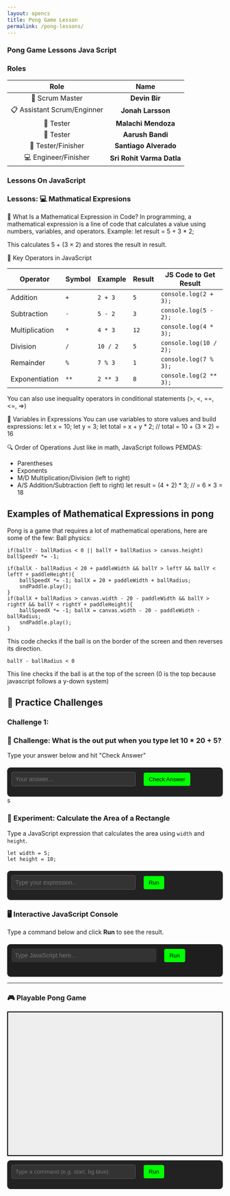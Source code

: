 ```yaml
---
layout: opencs
title: Pong Game Lesson
permalink: /pong-lessons/
---
```



### Pong Game Lessons Java Script


### Roles

| Role            | Name                 |
|:---------------:|:--------------------:|
| 🧭 Scrum Master | **Devin Bir**        | 
| 📋 Assistant Scrum/Enginner | **Jonah Larsson**   |
| 🧪 Tester | **Malachi Mendoza**         |
| 🧪 Tester | **Aarush Bandi**         |
| 🏁 Tester/Finisher    | **Santiago Alverado**         | 
| 💻 Engineer/Finisher   | **Sri Rohit Varma Datla**         | 

### **Lessons On JavaScript**

### Lessons: 💻 Mathmatical Expresions

📌 What Is a Mathematical Expression in Code?
In programming, a mathematical expression is a line of code that calculates a value using numbers, variables, and operators.
Example:
let result = 5 + 3 * 2;


This calculates 5 + (3 × 2) and stores the result in result.

🧩 Key Operators in JavaScript

| Operator         | Symbol | Example     | Result | JS Code to Get Result       |
|------------------|--------|-------------|--------|-----------------------------|
| Addition         | `+`    | `2 + 3`     | `5`    | `console.log(2 + 3);`       |
| Subtraction      | `-`    | `5 - 2`     | `3`    | `console.log(5 - 2);`       |
| Multiplication   | `*`    | `4 * 3`     | `12`   | `console.log(4 * 3);`       |
| Division         | `/`    | `10 / 2`    | `5`    | `console.log(10 / 2);`      |
| Remainder        | `%` | `7 % 3`     | `1`    | `console.log(7 % 3);`       |
| Exponentiation   | `**`   | `2 ** 3`    | `8`    | `console.log(2 ** 3);`      |

You can also use inequality operators in conditional statements (>, <, ==, <=, =>)



🧠 Variables in Expressions
You can use variables to store values and build expressions:
let x = 10;
let y = 3;
let total = x + y * 2; // total = 10 + (3 × 2) = 16


🔍 Order of Operations
Just like in math, JavaScript follows PEMDAS:
- Parentheses
- Exponents
- M/D Multiplication/Division (left to right)
- A/S Addition/Subtraction (left to right)
let result = (4 + 2) * 3; // = 6 × 3 = 18

## Examples of Mathematical Expressions in pong
Pong is a game that requires a lot of mathematical operations, here are some of the few:
Ball physics:
```
if(ballY - ballRadius < 0 || ballY + ballRadius > canvas.height) ballSpeedY *= -1;

if(ballX - ballRadius < 20 + paddleWidth && ballY > leftY && ballY < leftY + paddleHeight){
	ballSpeedX *= -1; ballX = 20 + paddleWidth + ballRadius;
	sndPaddle.play();
}
if(ballX + ballRadius > canvas.width - 20 - paddleWidth && ballY > rightY && ballY < rightY + paddleHeight){
	ballSpeedX *= -1; ballX = canvas.width - 20 - paddleWidth - ballRadius;
	sndPaddle.play();
}
```
This code checks if the ball is on the border of the screen and then reverses its direction.

``` 
ballY - ballRadius < 0
```
This line checks if the ball is at the top of the screen (0 is the top because javascript follows a y-down system)


## 🧪 Practice Challenges

### Challenge 1:

<!-- 🎉 Answer Console with Confetti -->
<h3>🎯 Challenge: What is the out put when you type let 10 * 20 + 5?</h3>
<p>Type your answer below and hit "Check Answer"</p>

<div id="answer-console">
  <input type="text" id="user-answer" placeholder="Your answer..." />
  <button onclick="checkAnswer()">Check Answer</button>
  <p id="feedback"></p>
  <canvas id="confetti-canvas"></canvas>
</div>s

<style>
  #answer-console {
    margin-top: 20px;
    padding: 10px;
    background: #222;
    color: #fff;
    font-family: monospace;
    border-radius: 8px;
    position: relative;
  }
  #user-answer {
    width: 60%;
    padding: 8px;
    font-size: 1em;
    background: #333;
    color: #fff;
    border: 1px solid #555;
    border-radius: 4px;
  }
  button {
    padding: 8px 12px;
    margin-left: 10px;
    background: #0f0;
    color: #000;
    border: none;
    border-radius: 4px;
    cursor: pointer;
  }
  #feedback {
    margin-top: 10px;
    font-weight: bold;
  }
  #confetti-canvas {
    position: absolute;
    top: 0;
    left: 0;
    pointer-events: none;
    width: 100%;
    height: 100%;
  }
</style>

<script src="https://cdn.jsdelivr.net/npm/canvas-confetti@1.6.0/dist/confetti.browser.min.js"></script>
<script>
  function checkAnswer() {
    const input = document.getElementById("user-answer").value.trim();
    const feedback = document.getElementById("feedback");
    const correctAnswer = "205";

    if (input === correctAnswer) {
      feedback.textContent = "✅ Correct! You nailed it!";
      feedback.style.color = "#0f0";
      confetti({
        particleCount: 200,
        spread: 95,
        origin: { y: 0.6 }
      });
    } else {
      feedback.textContent = "❌ Try again!";
      feedback.style.color = "#f00";
    }
  }
</script>

<h3>🧪 Experiment: Calculate the Area of a Rectangle</h3>
<p>Type a JavaScript expression that calculates the area using <code>width</code> and <code>height</code>.</p>

<pre><code>let width = 5;
let height = 10;
</code></pre>

<div id="experiment-console">
  <input type="text" id="experiment-input" placeholder="Type your expression..." />
  <button onclick="runExperiment()">Run</button>
  <p id="experiment-feedback"></p>
  <canvas id="experiment-confetti"></canvas>
</div>

<script src="https://cdn.jsdelivr.net/npm/canvas-confetti@1.6.0/dist/confetti.browser.min.js"></script>
<script>
  function runExperiment() {
    const input = document.getElementById("experiment-input").value.trim();
    const feedback = document.getElementById("experiment-feedback");

    try {
      let width = 5;
      let height = 10;
      let result = eval(input);

      if (result === width * height) {
        feedback.textContent = `✅ Correct! Area is ${result}.`;
        feedback.style.color = "#0f0";
        confetti({
          particleCount: 150,
          spread: 70,
          origin: { y: 0.6 }
        });
      } else {
        feedback.textContent = `❌ Hmm... That gives ${result}. Try again!`;
        feedback.style.color = "#f00";
      }
    } catch (err) {
      feedback.textContent = `⚠️ Error: ${err.message}`;
      feedback.style.color = "#ff0";
    }
  }
</script>

<style>
  #experiment-console {
    margin-top: 20px;
    padding: 10px;
    background: #222;
    color: #fff;
    font-family: monospace;
    border-radius: 8px;
    position: relative;
  }
  #experiment-input {
    width: 60%;
    padding: 8px;
    font-size: 1em;
    background: #333;
    color: #fff;
    border: 1px solid #555;
    border-radius: 4px;
  }
  button {
    padding: 8px 12px;
    margin-left: 10px;
    background: #0f0;
    color: #000;
    border: none;
    border-radius: 4px;
    cursor: pointer;
  }
  #experiment-feedback {
    margin-top: 10px;
    font-weight: bold;
  }
  #experiment-confetti {
    position: absolute;
    top: 0;
    left: 0;
    pointer-events: none;
    width: 100%;
    height: 100%;
  }
</style>

### 🖥️ Interactive JavaScript Console

Type a command below and click **Run** to see the result.

<div id="console-container">
  <input type="text" id="console-input" placeholder="Type JavaScript here..." />
  <button onclick="runCommand()">Run</button>
  <pre id="console-output"></pre>
</div>

<style>
  #console-container {
    margin-top: 20px;
    padding: 10px;
    background: #1e1e1e;
    color: #eee;
    font-family: monospace;
    border-radius: 8px;
  }
  #console-input {
    width: 70%;
    padding: 8px;
    font-size: 1em;
    background: #333;
    color: #fff;
    border: none;
    border-radius: 4px;
  }
  button {
    padding: 8px 12px;
    margin-left: 10px;
    background: #007acc;
    color: white;
    border: none;
    border-radius: 4px;
    cursor: pointer;
  }
  #console-output {
    margin-top: 10px;
    white-space: pre-wrap;
  }
</style>

<script>
  function runCommand() {
    const input = document.getElementById("console-input").value;
    const output = document.getElementById("console-output");
    try {
      const result = eval(input);
      output.textContent = `> ${input}\n${result}`;
    } catch (err) {
      output.textContent = `> ${input}\nError: ${err.message}`;
    }
  }
</script>

---

<h3>🎮 Playable Pong Game</h3>
<canvas id="pongCanvas" width="600" height="400"></canvas>

<div id="pong-console">
  <input type="text" id="pong-input" placeholder="Type a command (e.g. start, bg blue)" />
  <button onclick="runPongCommand()">Run</button>
  <p id="pong-feedback"></p>
</div>

<style>
  #pongCanvas {
    border: 2px solid #000;
    background: #eee;
    display: block;
    margin-bottom: 10px;
  }
  #pong-console {
    font-family: monospace;
    background: #222;
    color: #fff;
    padding: 10px;
    border-radius: 8px;
  }
  #pong-input {
    width: 60%;
    padding: 8px;
    background: #333;
    color: #fff;
    border: 1px solid #555;
    border-radius: 4px;
  }
  button {
    padding: 8px 12px;
    margin-left: 10px;
    background: #0f0;
    color: #000;
    border: none;
    border-radius: 4px;
    cursor: pointer;
  }
</style>

<script>
  const canvas = document.getElementById("pongCanvas");
  const ctx = canvas.getContext("2d");
  const feedback = document.getElementById("pong-feedback");

  let ball, paddle1, paddle2, bgColor, animationId;
  let gameRunning = false;

  function initGame() {
    ball = { x: 300, y: 200, dx: 2, dy: 2, radius: 10, color: "red" };
    paddle1 = { x: 50, y: 160, width: 10, height: 80, color: "black", dy: 0 };
    paddle2 = { x: 540, y: 160, width: 10, height: 80, color: "black", dy: 0 };
    bgColor = "#eee";
  }

  function draw() {
    ctx.fillStyle = bgColor;
    ctx.fillRect(0, 0, canvas.width, canvas.height);

    ctx.fillStyle = paddle1.color;
    ctx.fillRect(paddle1.x, paddle1.y, paddle1.width, paddle1.height);

    ctx.fillStyle = paddle2.color;
    ctx.fillRect(paddle2.x, paddle2.y, paddle2.width, paddle2.height);

    ctx.beginPath();
    ctx.arc(ball.x, ball.y, ball.radius, 0, Math.PI * 2);
    ctx.fillStyle = ball.color;
    ctx.fill();
    ctx.closePath();

    if (gameRunning) {
      ball.x += ball.dx;
      ball.y += ball.dy;

      paddle1.y += paddle1.dy;
      paddle2.y += paddle2.dy;

      // Bounce off walls
      if (ball.y + ball.radius > canvas.height || ball.y - ball.radius < 0) ball.dy *= -1;
      if (ball.x + ball.radius > canvas.width || ball.x - ball.radius < 0) ball.dx *= -1;

      // Paddle boundaries
      paddle1.y = Math.max(0, Math.min(canvas.height - paddle1.height, paddle1.y));
      paddle2.y = Math.max(0, Math.min(canvas.height - paddle2.height, paddle2.y));
    }

    animationId = requestAnimationFrame(draw);
  }

  function runPongCommand() {
    const input = document.getElementById("pong-input").value.trim().toLowerCase();
    const parts = input.split(" ");
    const cmd = parts[0];
    const val = parts.slice(1).join(" ");

    if (cmd === "start") {
      gameRunning = true;
      feedback.textContent = "▶️ Game started!";
    } else if (cmd === "stop") {
      gameRunning = false;
      feedback.textContent = "⏸️ Game paused!";
    } else if (cmd === "restart") {
      cancelAnimationFrame(animationId);
      initGame();
      draw();
      feedback.textContent = "🔁 Game restarted!";
    } else if (cmd === "bg") {
      bgColor = val;
      feedback.textContent = `✅ Background changed to ${val}`;
    } else if (cmd === "ball") {
      ball.color = val;
      feedback.textContent = `✅ Ball color changed to ${val}`;
    } else if (cmd === "paddle1") {
      paddle1.color = val;
      feedback.textContent = `✅ Paddle 1 color changed to ${val}`;
    } else if (cmd === "paddle2") {
      paddle2.color = val;
      feedback.textContent = `✅ Paddle 2 color changed to ${val}`;
    } else if (cmd === "speed") {
      const speed = parseFloat(val);
      if (!isNaN(speed)) {
        ball.dx = speed;
        ball.dy = speed;
        feedback.textContent = `✅ Ball speed set to ${speed}`;
      } else {
        feedback.textContent = `❌ Invalid speed`;
      }
    } else if (cmd === "size") {
      const size = parseInt(val);
      if (!isNaN(size)) {
        paddle1.height = size;
        paddle2.height = size;
        feedback.textContent = `✅ Paddle height set to ${size}`;
      } else {
        feedback.textContent = `❌ Invalid size`;
      }
    } else {
      feedback.textContent = `❌ Unknown command`;
    }
  }

  document.addEventListener("keydown", (e) => {
    if (e.key === "w") paddle1.dy = -4;
    if (e.key === "s") paddle1.dy = 4;
    if (e.key === "u") paddle2.dy = -4;
    if (e.key === "j") paddle2.dy = 4;
  });

  document.addEventListener("keyup", (e) => {
    if (["w", "s"].includes(e.key)) paddle1.dy = 0;
    if (["u", "j"].includes(e.key)) paddle2.dy = 0;
  });

  initGame();
  draw();
</script>